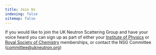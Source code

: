 ```yaml
---
title: Join Us
indexing: false
sitemap: false
---
```


If you would like to join the UK Neutron Scattering Group and have your voice heard you can sign up as part of either your [Institute of Physics](https://membership.iop.org/) or [Royal Society of Chemistry](https://www.rsc.org/membership-and-community/) memberships, or contact  the NSG Committee ([committee@ukneutron.org](mailto:committee@ukneutron.org))
